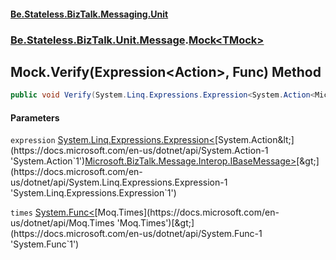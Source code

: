 #### [Be.Stateless.BizTalk.Messaging.Unit](README.md 'README')
### [Be.Stateless.BizTalk.Unit.Message](Be.Stateless.BizTalk.Unit.Message.md 'Be.Stateless.BizTalk.Unit.Message').[Mock&lt;TMock&gt;](Mock_TMock_.md 'Be.Stateless.BizTalk.Unit.Message.Mock<TMock>')

## Mock<TMock>.Verify(Expression<Action<IBaseMessage>>, Func<Times>) Method

```csharp
public void Verify(System.Linq.Expressions.Expression<System.Action<Microsoft.BizTalk.Message.Interop.IBaseMessage>> expression, System.Func<Moq.Times> times);
```
#### Parameters

<a name='Be.Stateless.BizTalk.Unit.Message.Mock_TMock_.Verify(System.Linq.Expressions.Expression_System.Action_Microsoft.BizTalk.Message.Interop.IBaseMessage__,System.Func_Moq.Times_).expression'></a>

`expression` [System.Linq.Expressions.Expression&lt;](https://docs.microsoft.com/en-us/dotnet/api/System.Linq.Expressions.Expression-1 'System.Linq.Expressions.Expression`1')[System.Action&lt;](https://docs.microsoft.com/en-us/dotnet/api/System.Action-1 'System.Action`1')[Microsoft.BizTalk.Message.Interop.IBaseMessage](https://docs.microsoft.com/en-us/dotnet/api/Microsoft.BizTalk.Message.Interop.IBaseMessage 'Microsoft.BizTalk.Message.Interop.IBaseMessage')[&gt;](https://docs.microsoft.com/en-us/dotnet/api/System.Action-1 'System.Action`1')[&gt;](https://docs.microsoft.com/en-us/dotnet/api/System.Linq.Expressions.Expression-1 'System.Linq.Expressions.Expression`1')

<a name='Be.Stateless.BizTalk.Unit.Message.Mock_TMock_.Verify(System.Linq.Expressions.Expression_System.Action_Microsoft.BizTalk.Message.Interop.IBaseMessage__,System.Func_Moq.Times_).times'></a>

`times` [System.Func&lt;](https://docs.microsoft.com/en-us/dotnet/api/System.Func-1 'System.Func`1')[Moq.Times](https://docs.microsoft.com/en-us/dotnet/api/Moq.Times 'Moq.Times')[&gt;](https://docs.microsoft.com/en-us/dotnet/api/System.Func-1 'System.Func`1')